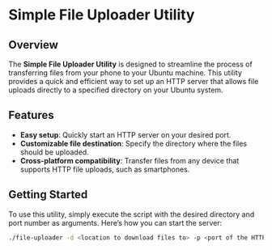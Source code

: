 # Simple File Uploader Utility

## Overview

The **Simple File Uploader Utility** is designed to streamline the process of transferring files from your phone to your Ubuntu machine. This utility provides a quick and efficient way to set up an HTTP server that allows file uploads directly to a specified directory on your Ubuntu system.

## Features

- **Easy setup**: Quickly start an HTTP server on your desired port.
- **Customizable file destination**: Specify the directory where the files should be uploaded.
- **Cross-platform compatibility**: Transfer files from any device that supports HTTP file uploads, such as smartphones.

## Getting Started

To use this utility, simply execute the script with the desired directory and port number as arguments. Here’s how you can start the server:

```bash
./file-uploader -d <location to download files to> -p <port of the HTTP server>
